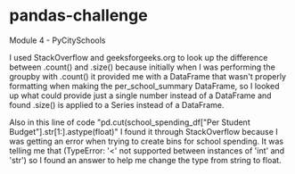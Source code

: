 # pandas-challenge
Module 4 - PyCitySchools

I used StackOverflow and geeksforgeeks.org to look up the difference between .count() and .size() because initially when I was performing the groupby with .count() it provided me with a DataFrame that wasn't properly formatting when making the per_school_summary DataFrame, so I looked up what could provide just a single number instead of a DataFrame and found .size() is applied to a Series instead of a DataFrame.

Also in this line of code "pd.cut(school_spending_df["Per Student Budget"].str[1:].astype(float)" I found it through StackOverflow because I was getting an error when trying to create bins for school spending.  It was telling me that (TypeError: '<' not supported between instances of 'int' and 'str') so I found an answer to help me change the type from string to float.  
